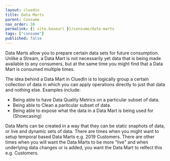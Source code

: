 ```yaml
---
layout: cluedin
title: Data Marts
parent: Consume
nav_order: 30
permalink: {{ site.baseurl }}/consume/data-marts
tags: ["consume"]
published: false
---
```


Data Marts allow you to prepare certain data sets for future consumption. Unlike a Stream, a Data Mart is not necessarily yet data that is being made available to any consumers, but at the same time you might find that a Data Mart is consumed multiple times. 

The idea behind a Data Mart in CluedIn is to logically group a certain collection of data in which you can apply operations directly to just that data and nothing else. Examples include:

 - Being able to have Data Quality Metrics on a particular subset of data. 
 - Being able to Clean a paritcular subset of data. 
 - Being able to expose what the data in a Data Mart is being used for (Showcasing)

Data Marts can be created in a way that they can be static snaphots of data, or live and dynamic sets of data. There are times when you might want to setup temporal based Data Marts e.g. 2019 Customers. There are other times when you will want the Data Marts to be more "live" and when underlying data changes or is added, you want the Data Mart to relfect this e.g. Customers. 